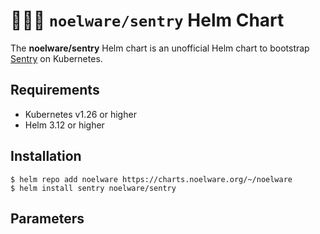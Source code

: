 # 🐻‍❄️🔮 `noelware/sentry` Helm Chart
The **noelware/sentry** Helm chart is an unofficial Helm chart to bootstrap [Sentry](https://sentry.io) on Kubernetes.

## Requirements
* Kubernetes v1.26 or higher
* Helm 3.12 or higher

## Installation
```shell
$ helm repo add noelware https://charts.noelware.org/~/noelware
$ helm install sentry noelware/sentry
```

## Parameters
